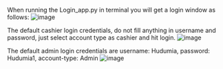 When running the Login_app.py in terminal you will get a login window as follows:
![image](https://github.com/user-attachments/assets/b8730c19-72a1-4308-b616-cf2b7f045ea8)

The default cashier login credentials, do not fill anything in username and password, just select account type as cashier and hit login.
![image](https://github.com/user-attachments/assets/216a921f-ccb4-42e0-a18c-9146cf07c3a8)

The default admin login credentials are username: Hudumia, password: Hudumia1, account-type: Admin
![image](https://github.com/user-attachments/assets/cf6f730a-318b-4b5d-9bd3-4e87eadcbabf)

